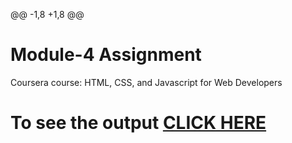 @@ -1,8 +1,8 @@
# Module-4 Assignment

Coursera course: HTML, CSS, and Javascript for Web Developers

# To see the output [CLICK HERE](https://atharvasb.github.io/coursera-test/module4-solution/index.html)
